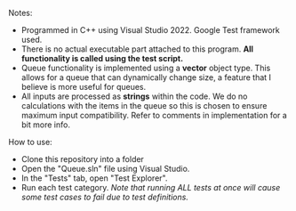Notes:
- Programmed in C++ using Visual Studio 2022. Google Test framework used.
- There is no actual executable part attached to this program. **All functionality is called using the test script.**
- Queue functionality is implemented using a **vector** object type. This allows for a queue that can dynamically change size, a feature that I believe is more useful for queues.
- All inputs are processed as **strings** within the code. We do no calculations with the items in the queue so this is chosen to ensure maximum input compatibility. Refer to comments in implementation for a bit more info.

How to use:
- Clone this repository into a folder
- Open the "Queue.sln" file using Visual Studio.
- In the "Tests" tab, open "Test Explorer".
- Run each test category. *Note that running ALL tests at once will cause some test cases to fail due to test definitions.*

